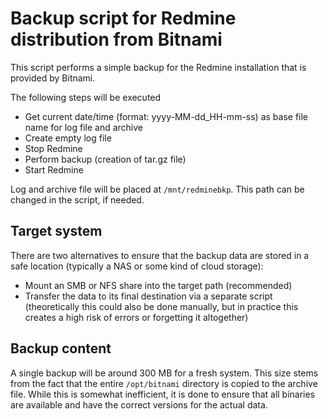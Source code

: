 # Backup script for Redmine distribution from Bitnami

This script performs a simple backup for the Redmine installation
that is provided by Bitnami.

The following steps will be executed
- Get current date/time (format: yyyy-MM-dd_HH-mm-ss) as base file name 
  for log file and archive
- Create empty log file
- Stop Redmine
- Perform backup (creation of tar.gz file)
- Start Redmine

Log and archive file will be placed at `/mnt/redminebkp`. This path
can be changed in the script, if needed.


## Target system

There are two alternatives to ensure that the backup data are stored
in a safe location (typically a NAS or some kind of cloud storage):
- Mount an SMB or NFS share into the target path (recommended)
- Transfer the data to its final destination via a separate script
  (theoretically this could also be done manually, but in practice
  this creates a high risk of errors or forgetting it altogether)


## Backup content

A single backup will be around 300 MB for a fresh system. This size
stems from the fact that the entire `/opt/bitnami` directory is copied to
the archive file. While this is somewhat inefficient, it is done
to ensure that all binaries are available and have the correct versions
for the actual data.

